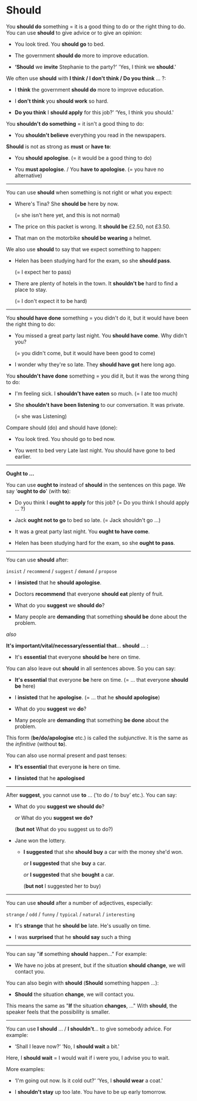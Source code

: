 # Should

You **should do** something = it is a good thing to do or the right thing to do. You can use **should** to
give advice or to give an opinion:

- You look tired. You **should go** to bed.

- The government **should do** more to improve education.

- **‘Should** we **invite** Stephanie to the party?' 'Yes, I think we **should**.'

We often use **should** with **I think / I don't think / Do you think** ... ?:

- I **think** the government **should do** more to improve education.

- I **don't think** you **should work** so hard.

- **Do you think** I **should apply** for this job?' ‘Yes, I think you should.'

You **shouldn't do something** = it isn't a good thing to do:

- You **shouldn't believe** everything you read in the newspapers.

**Should** is not as strong as **must** or **have to**:

- You **should apologise**. (= it would be a good thing to do)

- You **must apologise**. / You **have to apologise**. (= you have no alternative)

---

You can use **should** when something is not right or what you expect:

- Where's Tina? She **should be** here by now.

    (= she isn't here yet, and this is not normal)

- The price on this packet is wrong. It **should be** £2.50,
not £3.50.

- That man on the motorbike **should be wearing** a helmet.

We also use **should** to say that we expect something to happen:

- Helen has been studying hard for the exam, so she **should pass**.

    (= I expect her to pass)

- There are plenty of hotels in the town. It **shouldn't be** hard to
find a place to stay.

    (= I don't expect it to be hard)

---

You **should have done** something = you didn't do it, but it would have been the right thing to do:

- You missed a great party last night. You **should have come**. Why didn't you?

    (= you didn't come, but it would have been good to come)

- I wonder why they're so late. They **should have got** here long ago.

You **shouldn't have done** something = you did it, but it was the wrong thing to do:

- I'm feeling sick. I **shouldn't have eaten** so much. (= I ate too much)

- She **shouldn't have been listening** to our conversation. It was private.

    (= she was Listening)

Compare should (do) and should have (done):

- You look tired. You should go to bed now.

- You went to bed very Late last night. You should have gone to bed earlier.

---

**Ought to ...**

You can use **ought to** instead of **should** in the sentences on this page. We say ‘**ought to do**' (with **to**):

- Do you think I **ought to apply** for this job? (= Do you think I should apply ... ?)

- Jack **ought not to go** to bed so late. (= Jack shouldn't go ...)

- It was a great party last night. You **ought to have come**.

- Helen has been studying hard for the exam, so she **ought to pass**.

---

You can use **should** after:

`insist` / `recommend` / `suggest` / `demand` / `propose`

- I **insisted** that he **should apologise**.

- Doctors **recommend** that everyone **should eat** plenty of fruit.

- What do you **suggest** we **should do**?

- Many people are **demanding** that something **should be** done about the problem.

*also*

**It's important/vital/necessary/essential that**... **should** ... :

- It's **essential** that everyone **should be** here on time.

You can also leave out **should** in all sentences above. So you can say:

- **It's essential** that everyone **be** here on time. (= ... that everyone **should be** here)

- I **insisted** that he **apologise**. (= ... that he **should apologise**)

- What do you **suggest** we **do**?

- Many people are **demanding** that something **be done** about the problem.

This form (**be/do/apologise** etc.) is called the *subjunctive*. It is the same as the *infinitive* (without **to**).

You can also use normal present and past tenses:

- **It's essential** that everyone **is** here on time.

- **I insisted** that he **apologised**

---

After **suggest**, you cannot use **to** ... ('to do / to buy’ etc.). You can say:

- What do you **suggest we should do**?

    *or* What do you **suggest we do?**

    (**but not** What do you suggest us to do?)

- Jane won the lottery.

    - **I suggested** that she **should buy** a car with the money she'd won.

        *or* **I suggested** that she **buy** a car.

        *or* **I suggested** that she **bought** a car.

        (**but not** I suggested her to buy)

---

You can use **should** after a number of adjectives, especially:

`strange` / `odd` / `funny` / `typical` / `natural` / `interesting`

- It's **strange** that he **should be** late. He's usually on time.

- I was **surprised** that he **should say** such a thing

---

You can say "**if** something **should** happen..." For example:

- We have no jobs at present, but if the situation **should** **change**, we will contact you.

You can also begin with **should** (**Should** something happen ...):

- **Should** the situation **change**, we will contact you.

This means the same as "**If** the situation **changes**, ..." With **should**, the speaker feels that the
possibility is smaller.

---

You can use **I should** ... / **I shouldn't**... to give somebody advice. For example:

- ‘Shall I leave now?' ‘No, I **should wait** a bit.'

Here, I **should wait** = I would wait if i were you, I advise you to wait.

More examples:

- ‘I'm going out now. Is it cold out?' ‘Yes, I **should wear** a coat.'

- I **shouldn't stay** up too late. You have to be up early tomorrow.
